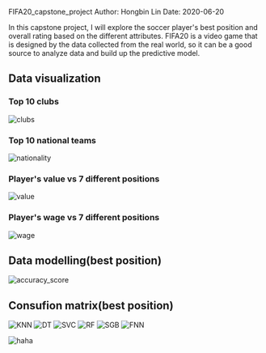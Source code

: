 FIFA20_capstone_project
Author: Hongbin Lin
Date: 2020-06-20

In this capstone project, I will explore the soccer player's best position and overall rating based on the different attributes. FIFA20 is a video game that is designed by the data collected from the real world, so it can be a good source to analyze data and build up the predictive model.

## Data visualization
### Top 10 clubs
![clubs](https://github.com/HongbinLin1995/FIFA20_capstone_project/blob/master/images/top_10_club.png)
### Top 10 national teams
![nationality](https://github.com/HongbinLin1995/FIFA20_capstone_project/blob/master/images/top_10_nations.png)
### Player's value vs 7 different positions
![value](https://github.com/HongbinLin1995/FIFA20_capstone_project/blob/master/images/player_value.png)
### Player's wage vs 7 different positions
![wage](https://github.com/HongbinLin1995/FIFA20_capstone_project/blob/master/images/player_wage.png)

## Data modelling(best position)
![accuracy_score](https://github.com/HongbinLin1995/FIFA20_capstone_project/blob/master/images/accuracy_best_position.png)
## Consufion matrix(best position)
![KNN](https://github.com/HongbinLin1995/FIFA20_capstone_project/blob/master/images/KNN.png)
![DT](https://github.com/HongbinLin1995/FIFA20_capstone_project/blob/master/images/DT.png)
![SVC](https://github.com/HongbinLin1995/FIFA20_capstone_project/blob/master/images/SVC.png)
![RF](https://github.com/HongbinLin1995/FIFA20_capstone_project/blob/master/images/RF.png)
![SGB](https://github.com/HongbinLin1995/FIFA20_capstone_project/blob/master/images/XGB.png)
![FNN](https://github.com/HongbinLin1995/FIFA20_capstone_project/blob/master/images/FNN.png)




![haha](https://github.com/HongbinLin1995/FIFA20_capstone_project/blob/master/images/FNN.png)
